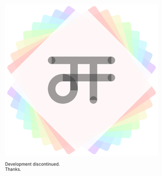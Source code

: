 <div align="center">
	<img src="Jyunrcaea! Framework/src/Icon.png" alt='Jyunrcaea! Framework Icon'>
</div>

Development discontinued.<br>
Thanks.
